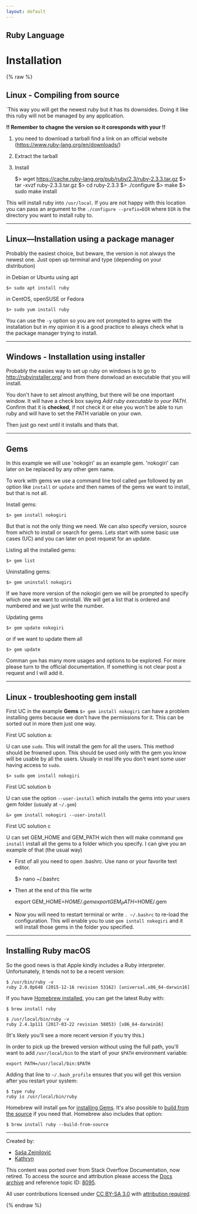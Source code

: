 ```yaml
---
layout: default
---
```


## Ruby Language
# Installation

{% raw %}

## Linux - Compiling from source
`This way you will get the newest ruby but it has its downsides. Doing it like this ruby will not be managed by any application.

**!! Remember to chagne the version so it coresponds with your !!**

 1. you need to download a tarball find a link on an official website (https://www.ruby-lang.org/en/downloads/)
 2. Extract the tarball
 3. Install


    $> wget https://cache.ruby-lang.org/pub/ruby/2.3/ruby-2.3.3.tar.gz
    $> tar -xvzf ruby-2.3.3.tar.gz
    $> cd ruby-2.3.3
    $> ./configure
    $> make
    $> sudo make install

This will install ruby into `/usr/local`. If you are not happy with this location you can pass an argument to the `./configure --prefix=DIR` where `DIR` is the directory you want to install ruby to.

---

## Linux—Installation using a package manager
Probably the easiest choice, but beware, the version is not always the newest one. Just open up terminal and type (depending on your distribution)

in Debian or Ubuntu using apt

    $> sudo apt install ruby

in CentOS, openSUSE or Fedora

    $> sudo yum install ruby

You can use the `-y` option so you are not prompted to agree with the installation but in my opinion it is a good practice to always check what is the package manager trying to install.


---

## Windows - Installation using installer
Probably the easies way to set up ruby on windows is to go to http://rubyinstaller.org/ and from there donwload an executable that you will install. 

You don't have to set almost anything, but there will be one important window. It will have a check box saying *Add ruby executable to your PATH*. Confirm that it is **checked**, if not check it or else you won't be able to run ruby and will have to set the PATH variable on your own. 

Then just go next until it installs and thats that. 

---

## Gems
In this example we will use 'nokogiri' as an example gem. 'nokogiri' can later on be replaced by any other gem name.

To work with gems we use a command line tool called `gem` followed by an option like `install` or `update` and then names of the gems we want to install, but that is not all.

Install gems:

    $> gem install nokogiri

But that is not the only thing we need. We can also specify version, source from which to install or search for gems. Lets start with some basic use cases (UC) and you can later on post request for an update.

Listing all the installed gems:

    $> gem list

Uninstalling gems:

    $> gem uninstall nokogiri

If we have more version of the nokogiri gem we will be prompted to specify which one we want to uninstall. We will get a list that is ordered and numbered and we just write the number.

Updating gems

    $> gem update nokogiri

or if we want to update them all

    $> gem update

Comman `gem` has many more usages and options to be explored. For more please turn to the official documentation. If something is not clear post a request and I will add it.



---

## Linux - troubleshooting gem install
First UC in the example **Gems**
`$> gem install nokogiri` can have a problem installing gems because we don't have the permissions for it. This can be sorted out in more then just one way.

First UC solution a:

U can use `sudo`. This will install the gem for all the users. This method should be frowned upon. This should be used only with the gem you know will be usable by all the users. Usualy in real life you don't want some user having access to `sudo`.

    $> sudo gem install nokogiri

First UC solution b

U can use the option `--user-install` which installs the gems into your users gem folder (usualy at `~/.gem`)

    &> gem install nokogiri --user-install

First UC solution c

U can set GEM_HOME and GEM_PATH wich then will make command `gem install` install all the gems to a folder which you specify. I can give you an example of that (the usual way)
- First of all you need to open .bashrc. Use nano or your favorite text editor.


    $> nano ~/.bashrc

- Then at the end of this file write


    export GEM_HOME=$HOME/.gem
    export GEM_PATH=$HOME/.gem

- Now you will need to restart terminal or write `. ~/.bashrc` to re-load the configuration. This will enable you to use `gem isntall nokogiri` and it will install those gems in the folder you specified.

---

## Installing Ruby macOS
So the good news is that Apple kindly includes a Ruby interpreter. Unfortunately, it tends not to be a recent version:

    $ /usr/bin/ruby -v
    ruby 2.0.0p648 (2015-12-16 revision 53162) [universal.x86_64-darwin16]

If you have [Homebrew installed](https://brew.sh/), you can get the latest Ruby with:

    $ brew install ruby

    $ /usr/local/bin/ruby -v
    ruby 2.4.1p111 (2017-03-22 revision 58053) [x86_64-darwin16]

(It's likely you'll see a more recent version if you try this.)

In order to pick up the brewed version without using the full path, you'll want to add `/usr/local/bin` to the start of your `$PATH` environment variable:

    export PATH=/usr/local/bin:$PATH

Adding that line to `~/.bash_profile` ensures that you will get this version after you restart your system:

    $ type ruby
    ruby is /usr/local/bin/ruby

Homebrew will install `gem` for [installing Gems](http://stackoverflow.com/documentation/ruby/8095/installation/26101/gems#t=201705160348432566101). It's also possible to [build from the source](http://stackoverflow.com/documentation/ruby/8095/installation/26098/linux-compiling-from-source#t=201705160348432566101) if you need that. Homebrew also includes that option:

    $ brew install ruby --build-from-source

---

Created by:
* [Saša Zejnilović](https://stackoverflow.com/users/5594180)
* [Kathryn](https://stackoverflow.com/users/7948068)

This content was ported over from Stack Overflow Documentation, now retired. To access the source and attribution please access the [Docs archive](https://archive.org/details/documentation-dump.7z) and reference topic ID: [8095](https://web.archive.org/web/*/http://stackoverflow.com/documentation/contributors/topic/8095).

All user contributions licensed under [CC BY-SA 3.0](https://creativecommons.org/licenses/by-sa/3.0/) with [attribution required]("https://stackoverflow.blog/2009/06/25/attribution-required/).

{% endraw %}
